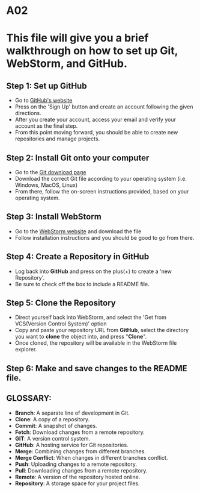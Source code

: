 # A02
# This file will give you a brief walkthrough on how to set up Git, WebStorm, and GitHub.

## Step 1: Set up **GitHub**
- Go to [GitHub's website](https://github.com/)
- Press on the 'Sign Up' button and create an account following the given directions.
- After you create your account, access your email and verify your account as the final step.
- From this point moving forward, you should be able to create new repositories and manage projects.

## Step 2: Install **Git** onto your computer
- Go to the [Git download page](https://git-scm.com/downloads)
- Download the correct Git file according to your operating system (i.e. Windows, MacOS, Linux)
- From there, follow the on-screen instructions provided, based on your operating system.

## Step 3: Install **WebStorm**
- Go to the [WebStorm website](https://www.jetbrains.com/webstorm/download/#section=windows) and download the file
- Follow installation instructions and you should be good to go from there.

## Step 4: Create a Repository in GitHub
- Log back into **GitHub** and press on the plus(+) to create a 'new Repository'.
- Be sure to check off the box to include a README file.

## Step 5: Clone the Repository
- Direct yourself back into WebStorm, and select the 'Get from VCS(Version Control System)' option
- Copy and paste your repository URL from **GitHub**, select the directory you want to **clone** the object into, and press "**Clone**".
- Once cloned, the repository will be available in the WebStorm file explorer.

## Step 6: Make and save changes to the README file.

## GLOSSARY:
- **Branch**: A separate line of development in Git.
- **Clone**: A copy of a repository.
- **Commit**: A snapshot of changes.
- **Fetch**: Download changes from a remote repository.
- **GIT**: A version control system.
- **GitHub**: A hosting service for Git repositories.
- **Merge**: Combining changes from different branches.
- **Merge Conflict**: When changes in different branches conflict.
- **Push**: Uploading changes to a remote repository.
- **Pull**: Downloading changes from a remote repository.
- **Remote**: A version of the repository hosted online.
- **Repository**: A storage space for your project files.